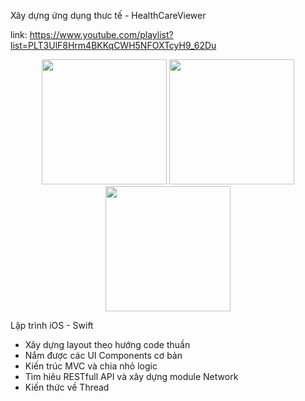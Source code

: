 Xây dựng ứng dụng thưc tế - HealthCareViewer

link: https://www.youtube.com/playlist?list=PLT3UlF8Hrm4BKKqCWH5NFOXTcyH9_62Du

<p align="center">
  <img src="docs/images/flah1.png" width="200" />
  <img src="docs/images/flah2.png" width="200" />
  <img src="docs/images/flah3.png" width="200" />
</p>

Lập trình iOS - Swift

- Xây dựng layout theo hướng code thuần
- Nắm được các UI Components cơ bản
- Kiến trúc MVC và chia nhỏ logic
- Tìm hiêu RESTfull API và xây dựng module Network
- Kiến thức về Thread
